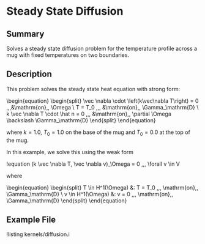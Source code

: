 # Steady State Diffusion

## Summary

Solves a steady state diffusion problem for the
  temperature profile across a mug with fixed temperatures on two boundaries.

## Description

This problem solves the steady state heat equation with strong form:

\begin{equation}
\begin{split}
\vec \nabla \cdot \left(k\vec\nabla T\right) = 0 \,\,\,&\mathrm{on}\,\, \Omega \\
T = T_0 \,\,\, &\mathrm{on}\,\, \Gamma_\mathrm{D} \\
k \vec \nabla T \cdot \hat n = 0 \,\,\, &\mathrm{on}\,\, \partial \Omega \backslash \Gamma_\mathrm{D}
\end{split}
\end{equation}

where $k = 1.0$, $T_0 = 1.0$ on the base of the mug and $T_0 = 0.0$ at the top of the mug.

In this example, we solve this using the weak form

!equation
(k \vec \nabla T, \vec \nabla v)_\Omega
= 0 \,\,\, \forall v \in V

where

\begin{equation}
\begin{split}
T \in H^1(\Omega) &: T = T_0 \,\,\, \mathrm{on}\,\, \Gamma_\mathrm{D} \\
v \in H^1(\Omega) &: v = 0 \,\,\, \mathrm{on}\,\, \Gamma_\mathrm{D}
\end{split}
\end{equation}

## Example File

!listing kernels/diffusion.i